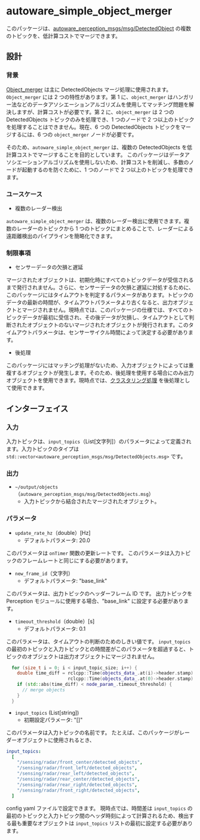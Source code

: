 # autoware_simple_object_merger

このパッケージは、[autoware_perception_msgs/msg/DetectedObject](https://github.com/autowarefoundation/autoware_msgs/tree/main/autoware_perception_msgs/msg/DetectedObject.msg) の複数のトピックを、低計算コストでマージできます。

## 設計

### 背景

[Object_merger](https://github.com/autowarefoundation/autoware.universe/tree/main/perception/object_merger) は主に DetectedObjects マージ処理に使用されます。`Object_merger` には 2 つの特性があります。第 1 に、`object_merger` はハンガリー法などのデータアソシエーションアルゴリズムを使用してマッチング問題を解決しますが、計算コストが必要です。第 2 に、`object_merger` は 2 つの DetectedObjects トピックのみを処理でき、1 つのノードで 2 つ以上のトピックを処理することはできません。現在、6 つの DetectedObjects トピックをマージするには、6 つの `object_merger` ノードが必要です。

そのため、`autoware_simple_object_merger` は、複数の DetectedObjects を低計算コストでマージすることを目的としています。
このパッケージはデータアソシエーションアルゴリズムを使用しないため、計算コストを削減し、多数のノードが起動するのを防ぐために、1 つのノードで 2 つ以上のトピックを処理できます。

### ユースケース

- 複数のレーダー検出

`autoware_simple_object_merger` は、複数のレーダー検出に使用できます。複数のレーダーのトピックから 1 つのトピックにまとめることで、レーダーによる遠距離検出のパイプラインを簡略化できます。

### 制限事項

- センサーデータの欠損と遅延

マージされたオブジェクトは、初期化時にすべてのトピックデータが受信されるまで発行されません。さらに、センサーデータの欠損と遅延に対処するために、このパッケージにはタイムアウトを判定するパラメータがあります。トピックのデータの最新の時間が、タイムアウトパラメータより古くなると、出力オブジェクトとマージされません。現時点では、このパッケージの仕様では、すべてのトピックデータが最初に受信され、その後データが欠損し、タイムアウトとして判断されたオブジェクトのないマージされたオブジェクトが発行されます。このタイムアウトパラメータは、センサーサイクル時間によって決定する必要があります。

- 後処理

このパッケージにはマッチング処理がないため、入力オブジェクトによっては重複するオブジェクトが発生します。そのため、後処理を使用する場合にのみ出力オブジェクトを使用できます。現時点では、[クラスタリング処理](https://github.com/autowarefoundation/autoware.universe/tree/main/perception/autoware_radar_object_clustering) を後処理として使用できます。

## インターフェイス

### 入力

入力トピックは、`input_topics`（List[文字列]）のパラメータによって定義されます。入力トピックのタイプは `std::vector<autoware_perception_msgs/msg/DetectedObjects.msg>` です。

### 出力

- `~/output/objects`（`autoware_perception_msgs/msg/DetectedObjects.msg`）
  - 入力トピックから結合されたマージされたオブジェクト。

### パラメータ

- `update_rate_hz`（double）[Hz]
  - デフォルトパラメータ: 20.0

このパラメータは `onTimer` 関数の更新レートです。
このパラメータは入力トピックのフレームレートと同じにする必要があります。

- `new_frame_id`（文字列）
  - デフォルトパラメータ: "base_link"

このパラメータは、出力トピックのヘッダーフレーム ID です。
出力トピックを Perception モジュールに使用する場合、"base_link" に設定する必要があります。

- `timeout_threshold`（double）[s]
  - デフォルトパラメータ: 0.1

このパラメータは、タイムアウトの判断のためのしきい値です。
`input_topics` の最初のトピックと入力トピックとの時間差がこのパラメータを超過すると、トピックのオブジェクトは出力オブジェクトにマージされません。


```cpp
  for (size_t i = 0; i < input_topic_size; i++) {
    double time_diff = rclcpp::Time(objects_data_.at(i)->header.stamp).seconds() -
                       rclcpp::Time(objects_data_.at(0)->header.stamp).seconds();
    if (std::abs(time_diff) < node_param_.timeout_threshold) {
      // merge objects
    }
  }
```

- `input_topics` (List[string])
  - 初期設定パラメータ: "[]"

このパラメータは入力トピックの名前です。
たとえば、このパッケージがレーダーオブジェクトに使用されるとき、


```yaml
input_topics:
  [
    "/sensing/radar/front_center/detected_objects",
    "/sensing/radar/front_left/detected_objects",
    "/sensing/radar/rear_left/detected_objects",
    "/sensing/radar/rear_center/detected_objects",
    "/sensing/radar/rear_right/detected_objects",
    "/sensing/radar/front_right/detected_objects",
  ]
```

config yaml ファイルで設定できます。
現時点では、時間差は `input_topics` の最初のトピックと入力トピック間のヘッダ時刻によって計算されるため、検出する最も重要なオブジェクトは `input_topics` リストの最初に設定する必要があります。

